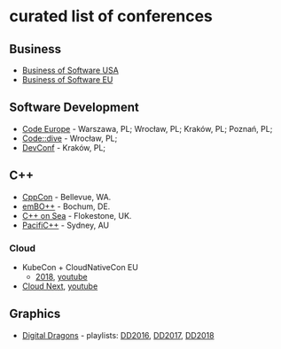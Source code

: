 # curated list of conferences

## Business
- [Business of Software USA](http://businessofsoftware.org)
- [Business of Software EU](http://businessofsoftware.eu)

## Software Development
- [Code Europe](https://www.codeeurope.pl/pl) - Warszawa, PL; Wrocław, PL; Kraków, PL; Poznań, PL;
- [Code::dive](http://codedive.pl) - Wrocław, PL;
- [DevConf](http://devconf.pl) - Kraków, PL;

## C++
- [CppCon](https://cppcon.org) - Bellevue, WA.
- [emBO++](https://www.embo.io/) - Bochum, DE.
- [C++ on Sea](https://cpponsea.uk/index.html) - Flokestone, UK.
- [PacifiC++](https://pacificplusplus.com/) - Sydney, AU

### Cloud
- KubeCon + CloudNativeCon EU
  - [2018](https://kccnceu18.sched.com), [youtube](https://www.youtube.com/playlist?list=PLj6h78yzYM2N8GdbjmhVU65KYm_68qBmo)
- [Cloud Next](https://cloud.withgoogle.com/), [youtube](https://www.youtube.com/channel/UCTMRxtyHoE3LPcrl-kT4AQQ/playlists?shelf_id=8&view=50&sort=dd)

## Graphics
- [Digital Dragons](http://digitaldragons.pl/) - playlists: [DD2016](https://www.youtube.com/watch?v=hhtSifn3KBI&list=PLqUbLv3b1v3cBoK-cxkURVL02xjdUFiD3), [DD2017](https://www.youtube.com/watch?v=SlRltJ289y8&list=PLqUbLv3b1v3eNmYMjokN_b2r8hWVA0yJd), [DD2018](https://www.youtube.com/watch?v=puXwyIDCQCg&list=PLqUbLv3b1v3flMX3RuH59k0YGQKeqrx15) 
